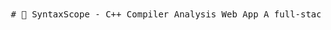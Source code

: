 <pre lang="markdown"> # 🧠 SyntaxScope - C++ Compiler Analysis Web App A full-stack web application that takes C++ source code as input, performs lexical and syntax analysis using a custom-built C++ analyzer, and displays the resulting **symbol table** and (upcoming) **AST** in a clean, browser-based interface. --- ## 📌 Features - ✍️ Web UI for writing or pasting C++ code - ⚙️ Backend API built with Node.js + Express - 🧮 C++ analyzer using custom lexical and syntax logic - 📤 Symbol table generated and exported in JSON - 📊 Symbol table rendered in frontend dynamically - 🐞 Basic error handling (compilation/JSON issues) - 📈 Future support for AST generation and visualization --- ## 🏗️ Architecture Overview ```mermaid flowchart TD A[User] --> B[Web Interface\n(HTML, JS)] B --> C[Node.js Server\n(Express)] C --> D[Save Code to input.txt] C --> E[Run C++ Analyzer\n(parser.exe)] E --> F[Generate symbols.json\n+ ast.json] F --> G[Send JSON to Client] G --> H[Display Symbol Table & AST] ``` --- ## 🧰 Technologies Used - **Frontend**: HTML, CSS, JavaScript (Fetch API) - **Backend**: Node.js, Express - **Analyzer**: C++ (`input.cpp`) with `json.hpp` for output - **Data Format**: JSON - **Tools**: Git, VS Code, MinGW (for C++), Mermaid --- ## 🚀 Getting Started ### 📦 Install Dependencies ```bash npm install ``` ### 🧪 Compile the Analyzer Make sure `json.hpp` is in the `parser/` folder. ```bash g++ -std=c++11 parser/input.cpp -o parser.exe ``` ### ▶️ Run the Server ```bash node server.js ``` ### 🌐 Open in Browser Visit: [http://localhost:3000](http://localhost:3000) --- ## 📁 Project Structure ``` compiler-analyzer/ │ ├── public/ # Frontend files │ ├── index.html │ ├── script.js │ └── style.css │ ├── parser/ # C++ analyzer │ ├── input.cpp │ └── json.hpp │ ├── input.txt # Temp code input (auto-generated) ├── symbols.json # Output: Symbol table ├── ast.json # Output: AST (future) │ ├── server.js # Node.js backend ├── .gitignore └── README.md ``` --- ## 👥 Team Contributions | Member | Role | |------------|----------------------------------| | Team Lead | Node.js backend, integration | | Member 2 | C++ analyzer, JSON output | | Member 3 | Frontend UI, JS Fetch & display | | Member 4 | Testing, docs, deployment prep | --- ## ✅ Status - ✔️ Symbol Table working - 🧠 AST structure planned - ⚠️ Semantic checking pending - 🧪 Manual testing completed --- ## 📜 License This project is for educational use. All code is open-source and freely modifiable. </pre>